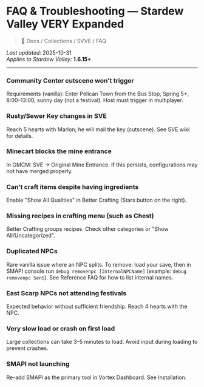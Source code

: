 # FAQ & Troubleshooting — Stardew Valley VERY Expanded

> 📂 Docs / Collections / SVVE / FAQ

*Last updated:* 2025-10-31  
*Applies to Stardew Valley:* **1.6.15+**

---

### Community Center cutscene won't trigger
Requirements (vanilla): Enter Pelican Town from the Bus Stop, Spring 5+, 8:00–13:00, sunny day (not a festival). Host must trigger in multiplayer.

### Rusty/Sewer Key changes in SVE
Reach 5 hearts with Marlon; he will mail the key (cutscene). See SVE wiki for details.

### Minecart blocks the mine entrance
In GMCM: SVE → Original Mine Entrance. If this persists, configurations may not have merged properly.

### Can't craft items despite having ingredients
Enable "Show All Qualities" in Better Crafting (Stars button on the right).

### Missing recipes in crafting menu (such as Chest)
Better Crafting groups recipes. Check other categories or "Show All/Uncategorized".

### Duplicated NPCs
Rare vanilla issue where an NPC splits. To remove: load your save, then in SMAPI console run `debug removenpc [InternalNPCName]` (example: `debug removenpc SenS`). See Reference FAQ for how to list internal names.

### East Scarp NPCs not attending festivals
Expected behavior without sufficient friendship. Reach 4 hearts with the NPC.

### Very slow load or crash on first load
Large collections can take 3–5 minutes to load. Avoid input during loading to prevent crashes.

### SMAPI not launching
Re-add SMAPI as the primary tool in Vortex Dashboard. See Installation.
